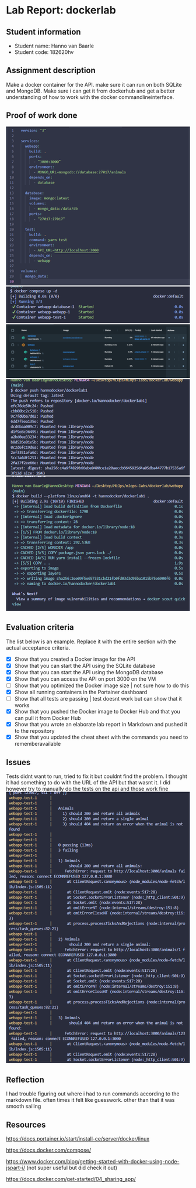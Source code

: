 # Lab Report: dockerlab

## Student information

- Student name: Hanno van Baarle
- Student code: 182620hv

## Assignment description

Make a docker container for the API. make sure it can run on both SQLite and MongoDB.
Make sure i can get it from dockerhub and get a better understanding of how to work with the docker commandlineinterface.

## Proof of work done
![Alt text](docker_compose_yml.png)
![Alt text](docker_compose.png)
![Alt text](dockerdesktop.png)
![Alt text](dockerpushed.png)
![Alt text](dockerpulled.png)

## Evaluation criteria

The list below is an example. Replace it with the entire section with the actual acceptance criteria.
 
- [X] Show that you created a Docker image for the API
- [X] Show that you can start the API using the SQLite database
- [X] Show that you can start the API using the MongoDB database
- [X] Show that you can access the API on port 3000 on the VM
- [ ] Show that you optimized the Docker image size | not sure how to do this
- [X] Show all running containers in the Portainer dashboard
- [ ] Show that all tests are passing | test doesnt work but can show that it works
- [X] Show that you pushed the Docker image to Docker Hub and that you can pull it from Docker Hub
- [X] Show that you wrote an elaborate lab report in Markdown and pushed it to the repository
- [X] Show that you updated the cheat sheet with the commands you need to rememberavailable

## Issues

Tests didnt want to run, tried to fix it but couldnt find the problem.
I thought it had something to do with the URL of the API but that wasnt it. I did however try to manually do the tests on the api and those work fine
![Alt text](testfail.png)

## Reflection

I had trouble figuring out where i had to run commands according to the markdown file. often times it felt like guesswork. other than that it was smooth sailing

## Resources

https://docs.portainer.io/start/install-ce/server/docker/linux

https://docs.docker.com/compose/

https://www.docker.com/blog/getting-started-with-docker-using-node-jspart-i/ (not super useful but did check it out)

https://docs.docker.com/get-started/04_sharing_app/
